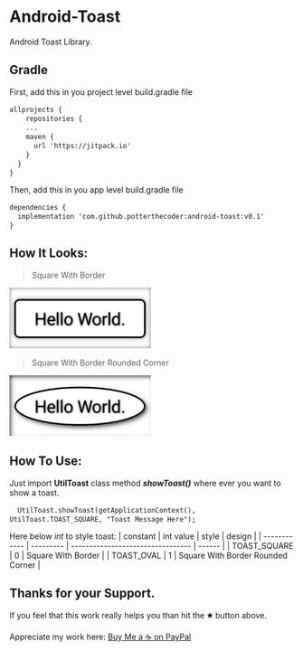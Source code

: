 # Android-Toast
Android Toast Library.

## Gradle

First, add this in you project level build.gradle file
```
allprojects {
    repositories {
    ...
    maven {
      url 'https://jitpack.io'
    }
  }
}
```

Then, add this in you app level build.gradle file
```
dependencies {
  implementation 'com.github.potterthecoder:android-toast:v0.1'
}
```

## How It Looks:

> Square With Border

<img src="https://github.com/potterTheCoder/android-toast/blob/master/sample/images/ic_android_toast_s.png" width="250">

> Square With Border Rounded Corner

<img src="https://github.com/potterTheCoder/android-toast/blob/master/sample/images/ic_android_toast_q.png" width="250">

## How To Use:

Just import **UtilToast** class method ***showToast()*** where ever you want to show a toast.

```
  UtilToast.showToast(getApplicationContext(),  UtilToast.TOAST_SQUARE, "Toast Message Here");
```

Here below *int* to style toast:
| constant     | int value | style                             | design |
| ------------ | --------- | --------------------------------- | ------ |
| TOAST_SQUARE | 0         | Square With Border                | 
| TOAST_OVAL   | 1         | Square With Border Rounded Corner |

## Thanks for your Support.
If you feel that this work really helps you than hit the 🟊 button above.

Appreciate my work here: [Buy Me a ☕ on PayPal](https://www.paypal.me/phjethva)
